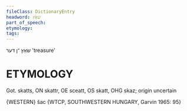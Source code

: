 ```yaml
---
fileClass: DictionaryEntry
headword: שאַץ
part_of_speech: 
etymology: 
tags: 
---
```

שאַץ
־ן
דער
'treasure'

ETYMOLOGY
===========
Got. skatts, ON skattr, OE sceatt, OS skatt, OHG skaz; origin uncertain

{WESTERN}
šac {WTCP, SOUTHWESTERN HUNGARY, Garvin 1965: 95}
